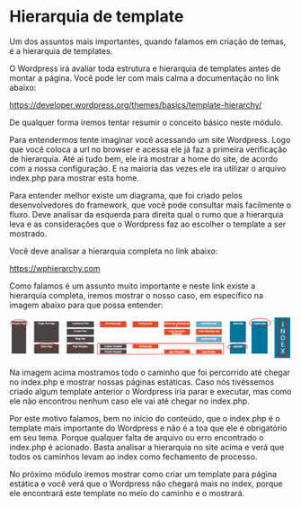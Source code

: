 # Hierarquia de template

Um dos assuntos mais importantes, quando falamos em criação de temas, é a hierarquia de templates.

O Wordpress irá avaliar toda estrutura e hierarquia de templates antes de montar a página. Você pode ler com mais calma a documentação no link abaixo:

<https://developer.wordpress.org/themes/basics/template-hierarchy/>

De qualquer forma iremos tentar resumir o conceito básico neste módulo.

Para entendermos tente imaginar você acessando um site Wordpress. Logo que você coloca a url no browser e acessa ele já faz a primeira verificação de hierarquia. Até ai tudo bem, ele irá mostrar a home do site, de acordo com a nossa configuração. E na maioria das vezes ele ira utilizar o arquivo index.php para mostrar esta home.

Para entender melhor existe um diagrama, que foi criado pelos desenvolvedores do framework, que você pode consultar mais facilmente o fluxo. Deve analisar da esquerda para direita qual o rumo que a hierarquia leva e as considerações que o Wordpress faz ao escolher o template a ser mostrado.

Você deve analisar a hierarquia completa no link abaixo:

<https://wphierarchy.com>

Como falamos é um assunto muito importante e neste link existe a hierarquia completa, iremos mostrar o nosso caso, em específico na imagem abaixo para que possa entender:

![wp_hierarchy_static_page](./images/wp_hierarchy_static_page.png "wp_hierarchy_static_page")

Na imagem acima mostramos todo o caminho que foi percorrido até chegar no index.php e mostrar nossas páginas estáticas. Caso nós tivéssemos criado algum template anterior o Wordpress iria parar e executar, mas como ele não encontrou nenhum caso ele vai até chegar no index.php.

Por este motivo falamos, bem no início do conteúdo, que o index.php é o template mais importante do Wordpress e não é a toa que ele é obrigatório em seu tema. Porque qualquer falta de arquivo ou erro encontrado o index.php é acionado. Basta analisar a hierarquia no site acima e verá que todos os caminhos levam ao index como fechamento de processo.

No próximo módulo iremos mostrar como criar um template para página estática e você verá que o Wordpress não chegará mais no index, porque ele encontrará este template no meio do caminho e o mostrará.